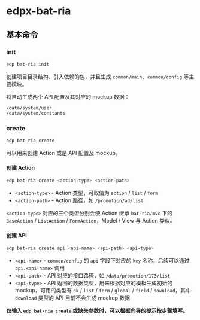 # edpx-bat-ria

## 基本命令

### init

```bash
edp bat-ria init
```

创建项目目录结构、引入依赖的包，并且生成 `common/main`、`common/config` 等主要模块。

将自动生成两个 API 配置及其对应的 mockup 数据：

```
/data/system/user
/data/system/constants
```

### create

```bash
edp bat-ria create
```

可以用来创建 Action 或是 API 配置及 mockup。

#### 创建 Action

```bash
edp bat-ria create <action-type> <action-path>
```

* `<action-type>` - Action 类型，可取值为 `action` / `list` / `form`
* `<action-path>` - Action 路径，如 `/promotion/ad/list`

`<action-type>` 对应的三个类型分别会使 Action 继承 `bat-ria/mvc` 下的 `BaseAction` / `ListAction` / `FormAction`，Model / View 与 Action 类似。

#### 创建 API

```bash
edp bat-ria create api <api-name> <api-path> <api-type>
```

* `<api-name>` - `common/config` 的 `api` 字段下对应的 `key` 名称，后续可以通过 `api.<api-name>` 调用
* `<api-path>` - API 对应的接口路径，如 `/data/promotion/173/list`
* `<api-type>` - API 返回的数据类型，用来根据对应的模板生成初始的 mockup，可用的类型有 `ok` / `list` / `form` / `global` / `field` / `download`，其中 `download` 类型的 API 目前不会生成 mockup 数据

**仅输入 `edp bat-ria create` 或缺失参数时，可以根据向导的提示按步骤填写。**
